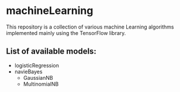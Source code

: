 # machineLearning
This repository is a collection of various machine Learning algorithms implemented mainly using the TensorFlow library.
## List of available models:
* logisticRegression
* navieBayes
  * GaussianNB
  * MultinomialNB
